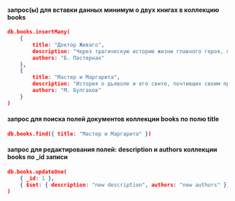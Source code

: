 #### запрос(ы) для вставки данных минимум о двух книгах в коллекцию books

```json
db.books.insertMany(
    {
        title: "Доктор Живаго",
        description: "Через трагическую историю жизни главного героя, попавшего в чудовищный круговорот исторических событий - революция, Гражданская война, - показана жизнь как таковая, её глубинные потайные механизмы, её загадочная суть, её взлёты и падения.",
        authors: "Б. Пастернак"
    },
    {
        title: "Мастер и Маргарита",
        description: "История о дьяволе и его свите, почтивших своим присутствием Москву 1930-х, о прокураторе Иудеи всаднике Понтии Пилате и нищем философе Иешуа Га-Ноцри, о талантливом и несчастном Мастере и его прекрасной и верной возлюбленной Маргарите.",
        authors: "М. Булгаков"
    }
)
```

#### запрос для поиска полей документов коллекции books по полю title

```json
db.books.find({ title: "Мастер и Маргарита" })

```

#### запрос для редактирования полей: description и authors коллекции books по _id записи

```json
db.books.updateOne(
    { _id: 1 },
    { $set: { description: "new description", authors: "new authors" }}
)
```